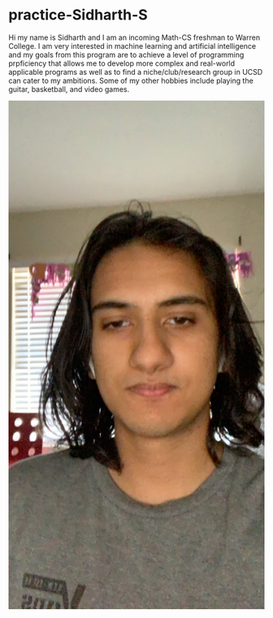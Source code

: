 # practice-Sidharth-S


Hi my name is Sidharth and I am an incoming Math-CS freshman to Warren College. I am very interested in machine learning and artificial intelligence and my goals from this program
are to achieve a level of programming prpficiency that allows me to develop more complex and real-world applicable programs as well as to find a niche/club/research group in UCSD 
can cater to my ambitions. Some of my other hobbies include playing the guitar, basketball, and video games. 

![me](IMG_0354.jpg)

